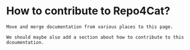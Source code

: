 # How to contribute to Repo4Cat?

```{todo}
Move and merge documentation from various places to this page.

We should maybe also add a section about how to contribute to this dcoumentation.
```
